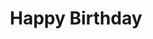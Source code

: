 ---
index: 12
layout: default
title: Happy Birthday
event: Assassination of MLK
artist: Stevie Wonder
genre: Pop, R&B
writer: Stevie Wonder
producer: Stevie Wonder
album: The Complete Stevie Wonder
label: Motown
country: USA
language: English
duration: '5:53'
released: 1980
video: https://www.youtube.com/embed/inS9gAgSENE
description: Happy Birthday was one of Wonders most popular entries in the UK Singles Charts. Wonder also performed the song on Nelson Mandela day at Radio Music Hall and performed at the Diamond Jubliee Concert for the  Diamond Jubilee of Elizabeth II in 2012
description1: To honour King after he died, Stevie Wonder wrote Happy Birthday in order to popularize the campaign in order for King's birthday to be a national holiday in America. He performed it on King's birthday, Jan 15, 1981 in order to honour King infront of 25,000
award1: '#2 in the UK Charts, 1981'
award2:
award3:
source1: Gabler, J., 2019, 'The story of Stevie Wonder's 'Happy Birthday' MLK tribute', <em> the Current</em>
source1-url: https://nypost.com/2021/01/18/mlk-day-how-stevie-wonders-happy-birthday-helped-holiday/
source2: "Arnold, C., 2021, 'MLK Day: How Stevie Wonder’s ‘Happy Birthday’ propelled the movement', <em>  New York Post </em>"
source2-url: https://www.thecurrent.org/feature/2019/01/16/martin-luther-king-jr-day-stevie-wonder-happy-birthday

---